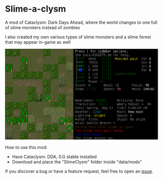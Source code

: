 # Slime-a-clysm

A mod of Cataclysm: Dark Days Ahead, where the world changes to one full of slime monsters instead of zombies

I also created my own various types of slime monsters and a slime forest that may appear in-game as well

![Slime Forest](./screenshot.png)

How to use this mod:
- Have Cataclysm: DDA, 0.G stable installed 
- Download and place the "SlimeClysm" folder inside "data/mods" 

If you discover a bug or have a feature request, feel free to open an [issue](https://github.com/fungamer2-2/CDDA-Slime-a-clysm/issues/new).
